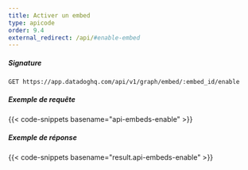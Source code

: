 ```yaml
---
title: Activer un embed
type: apicode
order: 9.4
external_redirect: /api/#enable-embed
---
```


##### Signature
`GET https://app.datadoghq.com/api/v1/graph/embed/:embed_id/enable`
##### Exemple de requête
{{< code-snippets basename="api-embeds-enable" >}}
##### Exemple de réponse
{{< code-snippets basename="result.api-embeds-enable" >}}
